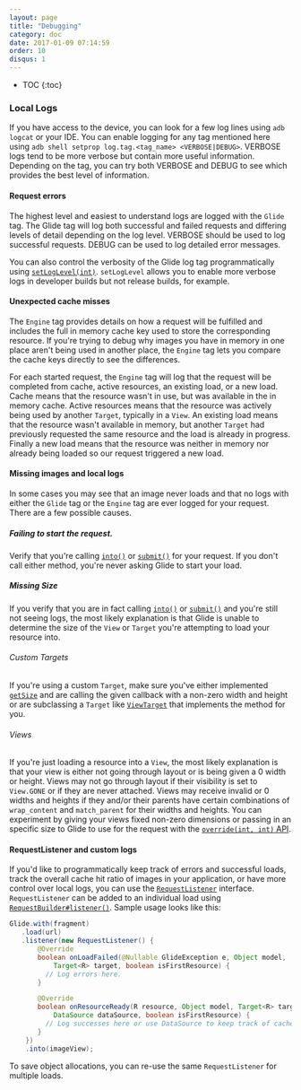 ```yaml
---
layout: page
title: "Debugging"
category: doc
date: 2017-01-09 07:14:59
order: 10 
disqus: 1
---
```

* TOC
{:toc}

### Local Logs
If you have access to the device, you can look for a few log lines using ``adb logcat`` or your IDE. You can enable logging for any tag mentioned here using ``adb shell setprop log.tag.<tag_name> <VERBOSE|DEBUG>``. VERBOSE logs tend to be more verbose but contain more useful information. Depending on the tag, you can try both VERBOSE and DEBUG to see which provides the best level of information.

#### Request errors
The highest level and easiest to understand logs are logged with the ``Glide`` tag. The Glide tag will log both successful and failed requests and differing levels of detail depending on the log level. VERBOSE should be used to log successful requests. DEBUG can be used to log detailed error messages.

You can also control the verbosity of the Glide log tag programmatically using [``setLogLevel(int)``][1]. ``setLogLevel`` allows you to enable more verbose logs in developer builds but not release builds, for example.

#### Unexpected cache misses
The ``Engine`` tag provides details on how a request will be fulfilled and includes the full in memory cache key used to store the corresponding resource. If you're trying to debug why images you have in memory in one place aren't being used in another place, the ``Engine`` tag lets you compare the cache keys directly to see the differences.

For each started request, the ``Engine`` tag will log that the request will be completed from cache, active resources, an existing load, or a new load. Cache means that the resource wasn't in use, but was available in the in memory cache. Active resources means that the resource was actively being used by another ``Target``, typically in a ``View``. An existing load means that the resource wasn't available in memory, but another ``Target`` had previously requested the same resource and the load is already in progress. Finally a new load means that the resource was neither in memory nor already being loaded so our request triggered a new load.

#### Missing images and local logs
In some cases you may see that an image never loads and that no logs with either the ``Glide`` tag or the ``Engine`` tag are ever logged for your request. There are a few possible causes.

##### Failing to start the request.
Verify that you're calling [``into()``][2] or [``submit()``][3] for your request. If you don't call either method, you're never asking Glide to start your load.

##### Missing Size
If you verify that you are in fact calling [``into()``][2] or [``submit()``][3] and you're still not seeing logs, the most likely explanation is that Glide is unable to determine the size of the ``View`` or ``Target`` you're attempting to load your resource into.

###### Custom Targets
If you're using a custom ``Target``, make sure you've either implemented [``getSize``][4] and are calling the given callback with a non-zero width and height or are subclassing a ``Target`` like [``ViewTarget``][5] that implements the method for you.

###### Views
If you're just loading a resource into a ``View``, the most likely explanation is that your view is either not going through layout or is being given a 0 width or height. Views may not go through layout if their visibility is set to ``View.GONE`` or if they are never attached. Views may receive invalid or 0 widths and heights if they and/or their parents have certain combinations of ``wrap_content`` and ``match_parent`` for their widths and heights. You can experiment by giving your views fixed non-zero dimensions or passing in an specific size to Glide to use for the request with the [``override(int, int)`` API][6].

#### RequestListener and custom logs
If you'd like to programmatically keep track of errors and successful loads, track the overall cache hit ratio of images in your application, or have more control over local logs, you can use the [``RequestListener``][7] interface. ``RequestListener`` can be added to an individual load using [``RequestBuilder#listener()``][8]. Sample usage looks like this:

```java
Glide.with(fragment)
   .load(url)
   .listener(new RequestListener() {
       @Override
       boolean onLoadFailed(@Nullable GlideException e, Object model,
           Target<R> target, boolean isFirstResource) {
         // Log errors here.
       }

       @Override
       boolean onResourceReady(R resource, Object model, Target<R> target,
           DataSource dataSource, boolean isFirstResource) {
         // Log successes here or use DataSource to keep track of cache hits and misses.
       }
    })
    .into(imageView);
```

To save object allocations, you can re-use the same ``RequestListener`` for multiple loads.


[1]: https://github.com/bumptech/glide/blob/6ddb5f0598b1a5a5a51647fb968e998d6cabbd3d/library/src/main/java/com/bumptech/glide/GlideBuilder.java#L248
[2]: https://github.com/bumptech/glide/blob/6ddb5f0598b1a5a5a51647fb968e998d6cabbd3d/library/src/main/java/com/bumptech/glide/RequestBuilder.java#L345
[3]: https://github.com/bumptech/glide/blob/6ddb5f0598b1a5a5a51647fb968e998d6cabbd3d/library/src/main/java/com/bumptech/glide/RequestBuilder.java#L456
[4]: https://github.com/bumptech/glide/blob/master/library/src/main/java/com/bumptech/glide/request/target/Target.java#L84
[5]: https://github.com/bumptech/glide/blob/master/library/src/main/java/com/bumptech/glide/request/target/ViewTarget.java
[6]: https://github.com/bumptech/glide/blob/6ddb5f0598b1a5a5a51647fb968e998d6cabbd3d/library/src/main/java/com/bumptech/glide/request/BaseRequestOptions.java#L333
[7]: https://github.com/bumptech/glide/blob/6ddb5f0598b1a5a5a51647fb968e998d6cabbd3d/library/src/main/java/com/bumptech/glide/request/RequestListener.java
[8]: https://github.com/bumptech/glide/blob/6ddb5f0598b1a5a5a51647fb968e998d6cabbd3d/library/src/main/java/com/bumptech/glide/RequestBuilder.java#L117
